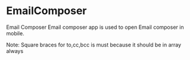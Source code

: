 # EmailComposer
Email Composer
Email composer app is used to open Email composer in mobile.

Note: Square braces for to,cc,bcc is must because it should be in array always
